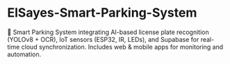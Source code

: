 # ElSayes-Smart-Parking-System
🚗 Smart Parking System integrating AI-based license plate recognition (YOLOv8 + OCR), IoT sensors (ESP32, IR, LEDs), and Supabase for real-time cloud synchronization. Includes web &amp; mobile apps for monitoring and automation.
